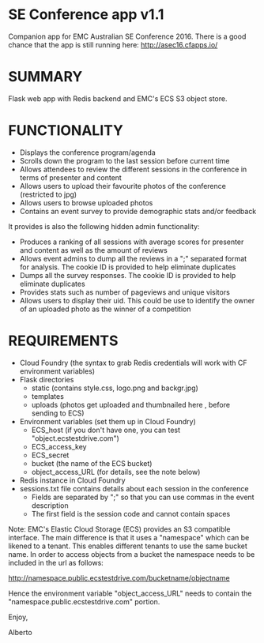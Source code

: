 # SE Conference app v1.1
Companion app for EMC Australian SE Conference 2016. There is a good chance that the app is still running here:
http://asec16.cfapps.io/

# SUMMARY
Flask web app with Redis backend and EMC's ECS S3 object store.

# FUNCTIONALITY
* Displays the conference program/agenda
* Scrolls down the program to the last session before current time
* Allows attendees to review the different sessions in the conference in terms of presenter and content
* Allows users to upload their favourite photos of the conference (restricted to jpg)
* Allows users to browse uploaded photos
* Contains an event survey to provide demographic stats and/or feedback

It provides is also the following hidden admin functionality:

* Produces a ranking of all sessions with average scores for presenter and content as well as the amount of reviews
* Allows event admins to dump all the reviews in a ";" separated format for analysis. The cookie ID is provided to help eliminate duplicates
* Dumps all the survey responses. The cookie ID is provided to help eliminate duplicates
* Provides stats such as number of pageviews and unique visitors
* Allows users to display their uid. This could be use to identify the owner of an uploaded photo as the winner of a competition  

# REQUIREMENTS
* Cloud Foundry (the syntax to grab Redis credentials will work with CF environment variables)
* Flask directories
   * static (contains style.css, logo.png and backgr.jpg)
   * templates
   * uploads (photos get uploaded and thumbnailed here , before sending to ECS)
* Environment variables (set them up in Cloud Foundry)
   * ECS_host (if you don't have one, you can test "object.ecstestdrive.com")
   * ECS_access_key
   * ECS_secret
   * bucket (the name of the ECS bucket)
   * object_access_URL (for details, see the note below)
* Redis instance in Cloud Foundry
* sessions.txt file contains details about each session in the conference
   * Fields are separated by ";" so that you can use commas in the event description
   * The first field is the session code and cannot contain spaces

Note: EMC's Elastic Cloud Storage (ECS) provides an S3 compatible interface. The main difference is that it uses a "namespace" which can be likened to a tenant. This enables different tenants to use the same bucket name. In order to access objects from a bucket the namespace needs to be included in the url as follows:

http://namespace.public.ecstestdrive.com/bucketname/objectname

Hence the environment variable "object_access_URL" needs to contain the "namespace.public.ecstestdrive.com" portion.

Enjoy,

Alberto
